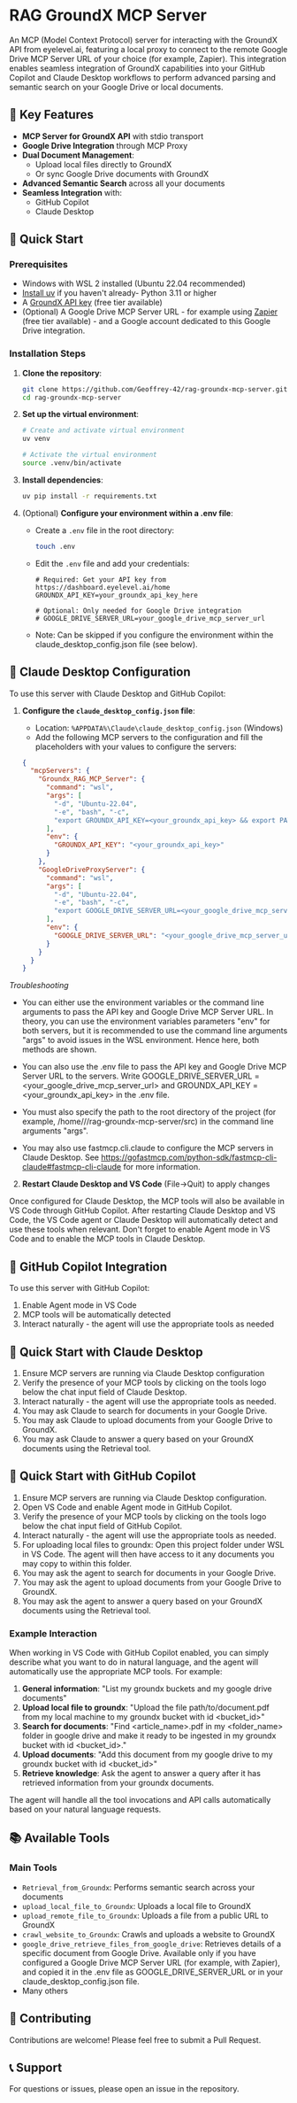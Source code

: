 # RAG GroundX MCP Server

An MCP (Model Context Protocol) server for interacting with the GroundX API from eyelevel.ai, featuring a local proxy to connect to the remote Google Drive MCP Server URL of your choice (for example, Zapier). This integration enables seamless integration of GroundX capabilities into your GitHub Copilot and Claude Desktop workflows to perform advanced parsing and semantic search on your Google Drive or local documents.

## 🌟 Key Features

- **MCP Server for GroundX API** with stdio transport
- **Google Drive Integration** through MCP Proxy
- **Dual Document Management**:
  - Upload local files directly to GroundX
  - Or sync Google Drive documents with GroundX
- **Advanced Semantic Search** across all your documents
- **Seamless Integration** with:
  - GitHub Copilot
  - Claude Desktop

## 🚀 Quick Start

### Prerequisites

- Windows with WSL 2 installed (Ubuntu 22.04 recommended)
- [Install uv](https://docs.astral.sh/uv/getting-started/installation/#__tabbed_1_1) if you haven't already- Python 3.11 or higher
- A [GroundX API key](https://dashboard.eyelevel.ai/home) (free tier available)
- (Optional) A Google Drive MCP Server URL - for example using [Zapier](https://zapier.com/app/home) (free tier available) - and a Google account dedicated to this Google Drive integration.

### Installation Steps

1. **Clone the repository**:
   ```bash
   git clone https://github.com/Geoffrey-42/rag-groundx-mcp-server.git
   cd rag-groundx-mcp-server
   ```

2. **Set up the virtual environment**:
   ```bash
   # Create and activate virtual environment
   uv venv
   
   # Activate the virtual environment
   source .venv/bin/activate
   ```

3. **Install dependencies**:
   ```bash
   uv pip install -r requirements.txt
   ```

4. (Optional) **Configure your environment within a .env file**:
   - Create a `.env` file in the root directory:
     ```bash
     touch .env
     ```
   - Edit the `.env` file and add your credentials:
     ```
     # Required: Get your API key from https://dashboard.eyelevel.ai/home
     GROUNDX_API_KEY=your_groundx_api_key_here
     
     # Optional: Only needed for Google Drive integration
     # GOOGLE_DRIVE_SERVER_URL=your_google_drive_mcp_server_url
     ```
   - Note: Can be skipped if you configure the environment within the claude_desktop_config.json file (see below).

## 🔌 Claude Desktop Configuration

To use this server with Claude Desktop and GitHub Copilot:

1. **Configure the `claude_desktop_config.json` file**:
   - Location: `%APPDATA%\Claude\claude_desktop_config.json` (Windows)
   - Add the following MCP servers to the configuration and fill the placeholders with your values to configure the servers:
   
   ```json
   {
     "mcpServers": {
       "Groundx_RAG_MCP_Server": {
         "command": "wsl",
         "args": [
           "-d", "Ubuntu-22.04",
           "-e", "bash", "-c",
           "export GROUNDX_API_KEY=<your_groundx_api_key> && export PATH=$HOME/.local/bin:$PATH && cd /home/<your-name>/<project-folder>/rag-groundx-mcp-server/src && uv run Groundx_RAG_MCP_Server.py"
         ],
         "env": {
           "GROUNDX_API_KEY": "<your_groundx_api_key>"
         }
       },
       "GoogleDriveProxyServer": {
         "command": "wsl",
         "args": [
           "-d", "Ubuntu-22.04",
           "-e", "bash", "-c",
           "export GOOGLE_DRIVE_SERVER_URL=<your_google_drive_mcp_server_url> && export PATH=$HOME/.local/bin:$PATH && cd /home/<your-name>/<project-folder>/rag-groundx-mcp-server/src && uv run Google_Drive_Proxy_Server.py"
         ],
         "env": {
           "GOOGLE_DRIVE_SERVER_URL": "<your_google_drive_mcp_server_url>"
         }
       }
     }
   }
   ```

*Troubleshooting*
- You can either use the environment variables or the command line arguments to pass the API key and Google Drive MCP Server URL. In theory, you can use the environment variables parameters "env" for both servers, but it is recommended to use the command line arguments "args" to avoid issues in the WSL environment. Hence here, both methods are shown. 

- You can also use the .env file to pass the API key and Google Drive MCP Server URL to the servers. Write GOOGLE_DRIVE_SERVER_URL = <your_google_drive_mcp_server_url> and GROUNDX_API_KEY = <your_groundx_api_key> in the .env file.

- You must also specify the path to the root directory of the project (for example, /home/<your-name>/<project-folder>/rag-groundx-mcp-server/src) in the command line arguments "args".

- You may also use fastmcp.cli.claude to configure the MCP servers in Claude Desktop. See https://gofastmcp.com/python-sdk/fastmcp-cli-claude#fastmcp-cli-claude for more information.


2. **Restart Claude Desktop and VS Code** (File->Quit) to apply changes

Once configured for Claude Desktop, the MCP tools will also be available in VS Code through GitHub Copilot.
After restarting Claude Desktop and VS Code, the VS Code agent or Claude Desktop will automatically detect and use these tools when relevant.
Don't forget to enable Agent mode in VS Code and to enable the MCP tools in Claude Desktop.

## 🤖 GitHub Copilot Integration

To use this server with GitHub Copilot:

1. Enable Agent mode in VS Code
2. MCP tools will be automatically detected
3. Interact naturally - the agent will use the appropriate tools as needed

## 🚀 Quick Start with Claude Desktop

1. Ensure MCP servers are running via Claude Desktop configuration
2. Verify the presence of your MCP tools by clicking on the tools logo below the chat input field of Claude Desktop.
3. Interact naturally - the agent will use the appropriate tools as needed.
4. You may ask Claude to search for documents in your Google Drive.
5. You may ask Claude to upload documents from your Google Drive to GroundX.
6. You may ask Claude to answer a query based on your GroundX documents using the Retrieval tool.

## 🚀 Quick Start with GitHub Copilot

1. Ensure MCP servers are running via Claude Desktop configuration.
2. Open VS Code and enable Agent mode in GitHub Copilot.
3. Verify the presence of your MCP tools by clicking on the tools logo below the chat input field of GitHub Copilot.
4. Interact naturally - the agent will use the appropriate tools as needed.
5. For uploading local files to groundx: Open this project folder under WSL in VS Code. The agent will then have access to it any documents you may copy to within this folder.
6. You may ask the agent to search for documents in your Google Drive.
7. You may ask the agent to upload documents from your Google Drive to GroundX.
8. You may ask the agent to answer a query based on your GroundX documents using the Retrieval tool.

### Example Interaction

When working in VS Code with GitHub Copilot enabled, you can simply describe what you want to do in natural language, and the agent will automatically use the appropriate MCP tools. For example:

1. **General information**: "List my groundx buckets and my google drive documents"
2. **Upload local file to groundx**: "Upload the file path/to/document.pdf from my local machine to my groundx bucket with id <bucket_id>"
3. **Search for documents**: "Find <article_name>.pdf in my <folder_name> folder in google drive and make it ready to be ingested in my groundx bucket with id <bucket_id>."
4. **Upload documents**: "Add this document from my google drive to my groundx bucket with id <bucket_id>"
5. **Retrieve knowledge**: Ask the agent to answer a query after it has retrieved information from your groundx documents.

The agent will handle all the tool invocations and API calls automatically based on your natural language requests.

## 📚 Available Tools

### Main Tools

- `Retrieval_from_Groundx`: Performs semantic search across your documents
- `upload_local_file_to_Groundx`: Uploads a local file to GroundX
- `upload_remote_file_to_Groundx`: Uploads a file from a public URL to GroundX
- `crawl_website_to_Groundx`: Crawls and uploads a website to GroundX
- `google_drive_retrieve_files_from_google_drive`: Retrieves details of a specific document from Google Drive. Available only if you have configured a Google Drive MCP Server URL (for example, with Zapier), and copied it in the .env file as GOOGLE_DRIVE_SERVER_URL or in your claude_desktop_config.json file.
- Many others

## 🤝 Contributing

Contributions are welcome! Please feel free to submit a Pull Request.

## 📞 Support

For questions or issues, please open an issue in the repository.
